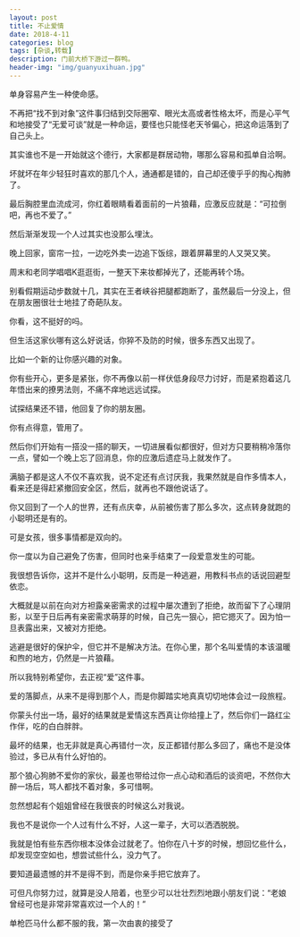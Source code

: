 ```yaml
---
layout: post
title: 不止爱情
date: 2018-4-11
categories: blog
tags: [杂谈,转载]
description: 门前大桥下游过一群鸭。
header-img: "img/guanyuxihuan.jpg"
---
```


单身容易产生一种使命感。

不再把“找不到对象”这件事归结到交际圈窄、眼光太高或者性格太坏，而是心平气和地接受了“无爱可谈”就是一种命运，要怪也只能怪老天爷偏心，把这命运落到了自己头上。

其实谁也不是一开始就这个德行，大家都是群居动物，哪那么容易和孤单自洽啊。

坏就坏在年少轻狂时喜欢的那几个人，通通都是错的，自己却还傻乎乎的掏心掏肺了。

最后胸腔里血流成河，你红着眼睛看着面前的一片狼藉，应激反应就是：“可拉倒吧，再也不爱了。”

然后渐渐发现一个人过其实也没那么埋汰。

晚上回家，窗帘一拉，一边吃外卖一边追下饭综，跟着屏幕里的人又哭又笑。

周末和老同学唱唱K逛逛街，一整天下来妆都掉光了，还能再转个场。

别看假期运动步数就十几，其实在王者峡谷把腿都跑断了，虽然最后一分没上，但在朋友圈很壮士地挂了奇葩队友。

你看，这不挺好的吗。

但生活这家伙哪有这么好说话，你猝不及防的时候，很多东西又出现了。

比如一个新的让你感兴趣的对象。

你有些开心，更多是紧张，你不再像以前一样伏低身段尽力讨好，而是紧抱着这几年悟出来的撩男法则，不痛不痒地远远试探。

试探结果还不错，他回复了你的朋友圈。

你有点得意，管用了。

然后你们开始有一搭没一搭的聊天，一切进展看似都很好，但对方只要稍稍冷落你一点，譬如一个晚上忘了回消息，你的应激后遗症马上就发作了。

满脑子都是这人不仅不喜欢我，说不定还有点讨厌我，我果然就是自作多情本人，看来还是得赶紧撤回安全区，然后，就再也不跟他说话了。

你又回到了一个人的世界，还有点庆幸，从前被伤害了那么多次，这点转身就跑的小聪明还是有的。

可是女孩，很多事情都是双向的。

你一度以为自己避免了伤害，但同时也亲手结束了一段爱意发生的可能。

我很想告诉你，这并不是什么小聪明，反而是一种逃避，用教科书点的话说回避型依恋。

大概就是以前在向对方袒露亲密需求的过程中屡次遭到了拒绝，故而留下了心理阴影，以至于日后再有亲密需求萌芽的时候，自己先一狠心，把它摁灭了。因为怕一旦表露出来，又被对方拒绝。

逃避是很好的保护伞，但它并不是解决方法。在你心里，那个名叫爱情的本该温暖和煦的地方，仍然是一片狼藉。

所以我特别希望你，去正视“爱”这件事。

爱的落脚点，从来不是得到那个人，而是你脚踏实地真真切切地体会过一段旅程。

你蒙头付出一场，最好的结果就是爱情这东西真让你给撞上了，然后你们一路红尘作伴，吃的白白胖胖。

最坏的结果，也无非就是真心再错付一次，反正都错付那么多回了，痛也不是没体验过，多已从有什么好怕的。

那个狼心狗肺不爱你的家伙，最差也带给过你一点心动和酒后的谈资吧，不然你大醉一场后，骂人都找不着对象，多可惜啊。

忽然想起有个姐姐曾经在我很丧的时候这么对我说。

我也不是说你一个人过有什么不好，人这一辈子，大可以洒洒脱脱。

我就是怕有些东西你根本没体会过就老了。怕你在八十岁的时候，想回忆些什么，却发现空空如也，想尝试些什么，没力气了。

要知道最遗憾的并不是得不到，而是你亲手把它放弃了。

可但凡你努力过，就算是没人陪着，也至少可以壮壮烈烈地跟小朋友们说：“老娘曾经可也是非常非常喜欢过一个人的！”

单枪匹马什么都不服的我，第一次由衷的接受了
